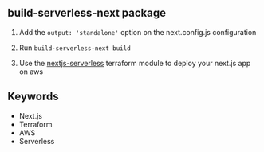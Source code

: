 ## build-serverless-next package


1. Add the `output: 'standalone'` option on the next.config.js configuration

2. Run `build-serverless-next build`

3. Use the [nextjs-serverless](https://registry.terraform.io/modules/Nexode-Consulting/nextjs-serverless/aws/latest) terraform module to deploy your next.js app on aws


## Keywords

- Next.js
- Terraform
- AWS
- Serverless
